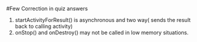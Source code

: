 #Few Correction in quiz answers

1. startActivityForResult() is asynchronous and two way( sends the result back to calling activity)
2. onStop() and onDestroy() may not be called in low memory situations.